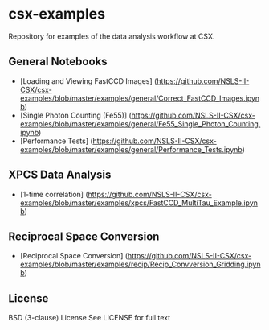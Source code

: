 # csx-examples

Repository for examples of the data analysis workflow at CSX.

## General Notebooks

* [Loading and Viewing FastCCD Images] (https://github.com/NSLS-II-CSX/csx-examples/blob/master/examples/general/Correct_FastCCD_Images.ipynb)
* [Single Photon Counting (Fe55)] (https://github.com/NSLS-II-CSX/csx-examples/blob/master/examples/general/Fe55_Single_Photon_Counting.ipynb)
* [Performance Tests] (https://github.com/NSLS-II-CSX/csx-examples/blob/master/examples/general/Performance_Tests.ipynb)

## XPCS Data Analysis

* [1-time correlation] (https://github.com/NSLS-II-CSX/csx-examples/blob/master/examples/xpcs/FastCCD_MultiTau_Example.ipynb)

## Reciprocal Space Conversion

* [Reciprocal Space Conversion] (https://github.com/NSLS-II-CSX/csx-examples/blob/master/examples/recip/Recip_Convversion_Gridding.ipynb)

License
-------
BSD (3-clause) License
See LICENSE for full text
